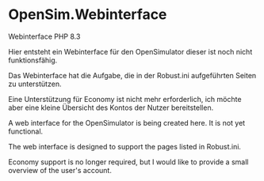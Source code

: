 # OpenSim.Webinterface
Webinterface PHP 8.3

Hier entsteht ein Webinterface für den OpenSimulator dieser ist noch nicht funktionsfähig.

Das Webinterface hat die Aufgabe, die in der Robust.ini aufgeführten Seiten zu unterstützen.

Eine Unterstützung für Economy ist nicht mehr erforderlich, ich möchte aber eine kleine Übersicht des Kontos der Nutzer bereitstellen.

A web interface for the OpenSimulator is being created here. It is not yet functional.

The web interface is designed to support the pages listed in Robust.ini.

Economy support is no longer required, but I would like to provide a small overview of the user's account.
